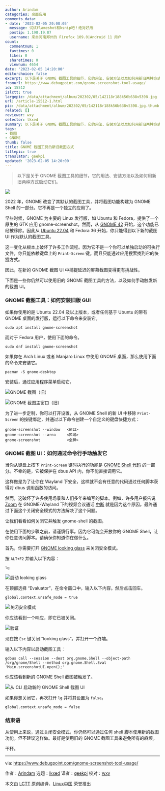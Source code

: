 ```yaml
---
author: Arindam
categories: 桌面应用
comments_data:
- date: '2023-02-05 20:08:05'
  message: 试试flameshot和ksnip吧！绝对好用
  postip: 1.198.19.87
  username: 来自河南郑州的 Firefox 109.0|Android 11 用户
count:
  commentnum: 1
  favtimes: 0
  likes: 0
  sharetimes: 0
  viewnum: 4654
date: '2023-02-05 14:20:00'
editorchoice: false
excerpt: 以下是关于 GNOME 截图工具的细节，它的用法、安装方法以及如何用新旧两种方式启动它们。
fromurl: https://www.debugpoint.com/gnome-screenshot-tool-usage/
id: 15512
islctt: true
largepic: /data/attachment/album/202302/05/142118r188k56b638v5398.jpg
url: /article-15512-1.html
pic: /data/attachment/album/202302/05/142118r188k56b638v5398.jpg.thumb.jpg
related: []
reviewer: wxy
selector: lkxed
summary: 以下是关于 GNOME 截图工具的细节，它的用法、安装方法以及如何用新旧两种方式启动它们。
tags:
- 截图
- GNOME
thumb: false
title: GNOME 截图工具的新旧截图方式
titlepic: true
translator: geekpi
updated: '2023-02-05 14:20:00'
---
```



> 
> 以下是关于 GNOME 截图工具的细节，它的用法、安装方法以及如何用新旧两种方式启动它们。
> 
> 
> 


![](/data/attachment/album/202302/05/142118r188k56b638v5398.jpg)


2022 年，GNOME 改变了其默认的截图工具，并将截图功能构建为 GNOME Shell 的一部分。它不再是一个独立的应用了。


早些时候，GNOME 为主要的 Linux 发行版，如 Ubuntu 和 Fedora，提供了一个原生的 GTK 应用 gnome-screenshot。然而，从 [GNOME 42](https://www.debugpoint.com/gnome-42/) 开始，这个功能已经被移除。因此从 [Ubuntu 22.04](https://www.debugpoint.com/ubuntu-22-04-review/) 和 Fedora 36 开始，你只能得到以下新的截图 UI 作为默认的截图工具。


这一变化从根本上破坏了许多工作流程。因为它不是一个你可以单独启动的可执行文件，你只能依赖键盘上的 `Print-Screen` 键。而且只能通过应用搜索找到它的快捷方式。


因此，在新的 GNOME 截图 UI 中捕捉延迟的屏幕截图变得更有挑战性。


下面是一些你仍然可以使用旧的 GNOME 截图工具的方法，以及如何手动触发新的截图 UI。


### GNOME 截图工具：如何安装旧版 GUI


如果你使用的是 Ubuntu 22.04 及以上版本，或者任何基于 Ubuntu 的带有 GNOME 桌面的发行版，运行以下命令来安装它。



```
sudo apt install gnome-screenshot

```

而对于 Fedora 用户，使用下面的命令。



```
sudo dnf install gnome-screenshot

```

如果你在 Arch Linux 或者 Manjaro Linux 中使用 GNOME 桌面，那么使用下面的命令来安装它。



```
pacman -S gnome-desktop

```

安装后，通过应用程序菜单启动它。


![GNOME 截图（旧）](/data/attachment/album/202302/05/142125a3z346p4q5p3kri4.jpg)


![GNOME 截图主窗口（旧）](/data/attachment/album/202302/05/142131smjg35smgh5gsmd4.jpg)


为了进一步定制，你可以打开设置，从 GNOME Shell 的新 UI 中移除 `Print-Screen` 的按键绑定，并通过以下命令创建一个自定义的键盘快捷方式：



```
gnome-screenshot --window   <窗口>
gnome-screenshot --area     <区域>
gnome-screenshot            <全屏>

```

### GNOME 截图 UI：如何通过命令行手动触发它


当你从键盘上按下 `Print-Screen` 键时执行的功能是 [GNOME Shell 代码](https://gitlab.gnome.org/GNOME/gnome-shell/-/blob/main/js/ui/screenshot.js#L2210) 的一部分。不幸的是，它被保护在 dbus API 内，你不能直接调用它。


这样做是为了让你在 Wayland 下安全，这样就不会有任意的代码通过任何脚本获得对 dbus 调用函数的访问。


然而，这破坏了许多使用场景和人们多年来编写的脚本。例如，许多用户报告说 [Zoom](https://www.debugpoint.com/zoom-install-linux-ubuntu-download/) 在 GNOME-Wayland 下的视频会议通话 [中断](https://community.zoom.com/t5/Meetings/Wayland-screen-sharing-broken-with-GNOME-41-on-Fedora-35/m-p/22539) 就是因为这个原因，最终通过下面这个关闭安全模式的方法解决了这个问题。


让我们看看如何关闭它并触发 gnome-shell 的截图。


在使用下面的步骤之前，请谨慎行事。因为它可能会开放你的 GNOME Shell，让你任意访问脚本。请确保你知道你在做什么。


首先，你需要打开 [GNOME looking glass](https://wiki.gnome.org/Projects/GnomeShell/LookingGlass) 来关闭安全模式。


按 `ALT+F2` 并输入以下内容：



```
lg

```

![启动 looking glass](/data/attachment/album/202302/05/142137kcz4qq5qbq4w3l84.jpg)


在顶部选择 “Evaluator”，在命令窗口中，输入以下内容。然后点击回车。



```
global.context.unsafe_mode = true

```

![关闭安全模式](/data/attachment/album/202302/05/142145ydb2dsjdn5sbdiz9.jpg)


你应该看到一个响应，即它已被关闭。


![验证](/data/attachment/album/202302/05/142159dpajobao5f2tfxfb.jpg)


现在按 `Esc` 键关闭 “looking glass”。并打开一个终端。


输入以下内容以启动截图工具：



```
gdbus call --session --dest org.gnome.Shell --object-path /org/gnome/Shell --method org.gnome.Shell.Eval 'Main.screenshotUI.open();'

```

你应该看到新的 GNOME Shell 截图被触发了。


![从 CLI 启动新的 GNOME Shell 截图 UI](/data/attachment/album/202302/05/142207omz8s63uau4jgxad.jpg)


如果你想关闭它，再次打开 `lg` 并将其设置为 `false`。



```
global.context.unsafe_mode = false

```

### 结束语


从使用上来说，通过关闭安全模式，你仍然可以通过任何 shell 脚本使用新的截图功能。但不建议这样做。最好是使用旧的 GNOME 截图工具来避免所有的麻烦。


干杯。




---


via: <https://www.debugpoint.com/gnome-screenshot-tool-usage/>


作者：[Arindam](https://www.debugpoint.com/author/admin1/) 选题：[lkxed](https://github.com/lkxed) 译者：[geekpi](https://github.com/geekpi) 校对：[wxy](https://github.com/wxy)


本文由 [LCTT](https://github.com/LCTT/TranslateProject) 原创编译，[Linux中国](https://linux.cn/) 荣誉推出